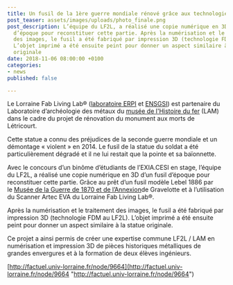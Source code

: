 ```yaml
---
title: Un fusil de la 1ère guerre mondiale rénové grâce aux technologies 3D
post_teaser: assets/images/uploads/photo_finale.png
post_description: L’équipe du LF2L, a réalisé une copie numérique en 3D d’un fusil
  d’époque pour reconstituer cette partie. Après la numérisation et le traitement
  des images, le fusil a été fabriqué par impression 3D (technologie FDM au LF2L).
  L’objet imprimé a été ensuite peint pour donner un aspect similaire à la statue
  originale
date: 2018-11-06 08:00:00 +0100
categories:
- news
published: false

---
```

Le Lorraine Fab Living Lab® ([laboratoire ERPI](https://erpi.univ-lorraine.fr/) et [ENSGSI](https://www.facebook.com/ENSGSI/?__tn__=K-R&eid=ARA7HmvsiaiPc62vWD_iGEOUziX0pGYzvNlmsKhIpY8s7Ylo5DdwAO_-7fLTBOkHxD3cqstHZd3s2IjC&fref=mentions&__xts__%5B0%5D=68.ARBg2cwBaTLzLd9la34GTiz9f6nqoQ9Ld6OHX_yt_7l8BNN26-xgZNGJY0jHtIT6uJCuZtoRm6i0JXLPnlH7bZTUsETyDvgWWyher--JfVkfsEgEdwi9k3b43Tbg0bgwTKPsoYwuTqK0H0nRfOVrCQPVrp2ijgtbLOEcn4jRV3HXI0YT-pctTHZyXYPfBsMc-4KapGXhX-xs8cBhVdub6IVUscQ)) est partenaire du Laboratoire d’archéologie des métaux du [musée de l'Histoire du fer](https://www.facebook.com/musee.histoire.du.fer/?__tn__=K-R&eid=ARAQfhjqsxh37UIlUvnXE-_rEH4sTPQElR7dJIIgl-OmWYGgkF7648LnYbF2LEVBoMcKQ46l5B-Un78b&fref=mentions&__xts__%5B0%5D=68.ARBg2cwBaTLzLd9la34GTiz9f6nqoQ9Ld6OHX_yt_7l8BNN26-xgZNGJY0jHtIT6uJCuZtoRm6i0JXLPnlH7bZTUsETyDvgWWyher--JfVkfsEgEdwi9k3b43Tbg0bgwTKPsoYwuTqK0H0nRfOVrCQPVrp2ijgtbLOEcn4jRV3HXI0YT-pctTHZyXYPfBsMc-4KapGXhX-xs8cBhVdub6IVUscQ) (LAM) dans le cadre du projet de rénovation du monument aux morts de Létricourt.

Cette statue a connu des préjudices de la seconde guerre mondiale et un démontage « violent » en 2014. Le fusil de la statue du soldat a été particulièrement dégradé et il ne lui restait que la pointe et sa baïonnette.

Avec le concours d’un binôme d’étudiants de l’EXIA.CESI en stage, l’équipe du LF2L, a réalisé une copie numérique en 3D d’un fusil d’époque pour reconstituer cette partie. Grâce au prêt d’un fusil modèle Lebel 1886 par le [Musée de la Guerre de 1870 et de l’Annexion](https://www.facebook.com/MuseedelaGuerrede1870Gravelotte/?__tn__=K-R&eid=ARAo4jUwu3xkiIrLLp1Wa_U2FD3MwJJdjCdAdRWW7ISVTOkmHdYAwTYBjT0gL4eLgeJjUNLLC9kZaNjL&fref=mentions&__xts__%5B0%5D=68.ARBg2cwBaTLzLd9la34GTiz9f6nqoQ9Ld6OHX_yt_7l8BNN26-xgZNGJY0jHtIT6uJCuZtoRm6i0JXLPnlH7bZTUsETyDvgWWyher--JfVkfsEgEdwi9k3b43Tbg0bgwTKPsoYwuTqK0H0nRfOVrCQPVrp2ijgtbLOEcn4jRV3HXI0YT-pctTHZyXYPfBsMc-4KapGXhX-xs8cBhVdub6IVUscQ)de Gravelotte et à l’utilisation du Scanner Artec EVA du Lorraine Fab Living Lab®.  
  
Après la numérisation et le traitement des images, le fusil a été fabriqué par impression 3D (technologie FDM au LF2L). L’objet imprimé a été ensuite peint pour donner un aspect similaire à la statue originale.

Ce projet a ainsi permis de créer une expertise commune LF2L / LAM en numérisation et impression 3D de pièces historiques métalliques de grandes envergures et à la formation de deux élèves ingénieurs.

[http://factuel.univ-lorraine.fr/node/9664](http://factuel.univ-lorraine.fr/node/9664 "http://factuel.univ-lorraine.fr/node/9664")